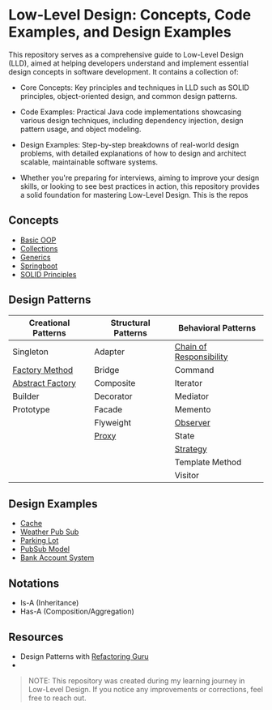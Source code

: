 # Low-Level Design: Concepts, Code Examples, and Design Examples

This repository serves as a comprehensive guide to Low-Level Design (LLD), aimed at helping developers understand and implement essential design concepts in software development. It contains a collection of:

- Core Concepts: Key principles and techniques in LLD such as SOLID principles, object-oriented design, and common design patterns.
- Code Examples: Practical Java code implementations showcasing various design techniques, including dependency injection, design pattern usage, and object modeling.
- Design Examples: Step-by-step breakdowns of real-world design problems, with detailed explanations of how to design and architect scalable, maintainable software systems.

- Whether you're preparing for interviews, aiming to improve your design skills, or looking to see best practices in action, this repository provides a solid foundation for mastering Low-Level Design.
This is the repos


## Concepts
- [Basic OOP](./concepts/oops/java.md#basic-oop)
- [Collections](./concepts/oops/java.md#collections)
- [Generics](./concepts/oops/java.md#generics)
- [Springboot](./)
- [SOLID Principles](concepts/solid-principles/solid-principles.md)


## Design Patterns

| Creational Patterns                                                | Structural Patterns                        | Behavioral Patterns                            |
|--------------------------------------------------------------------|--------------------------------------------|------------------------------------------------|
| Singleton                                                          | Adapter                                    | [Chain of Responsibility](./concepts/design-patterns/chain-of-responsibility.md)                    |
| [Factory Method](./concepts/design-patterns/factory.md)            | Bridge                                     | Command                                        |
| [Abstract Factory](./concepts/design-patterns/abstract-factory.md) | Composite                                  | Iterator                                       |
| Builder                                                            | Decorator                                  | Mediator                                       |
| Prototype                                                          | Facade                                     | Memento                                        |
|                                                                    | Flyweight                                  | [Observer](concepts/design-patterns/observer.md) |
|                                                                    | [Proxy](concepts/design-patterns/proxy.md) | State                                          |
|                                                                    |                                            | [Strategy](concepts/design-patterns/strategy.md) |
|                                                                    |                                            | Template Method                                |
|                                                                    |                                            | Visitor                                        |

## Design Examples

- [Cache](./problems/LRU-based-cache.md)
- [Weather Pub Sub](./problems/weather-pub-sub)
- [Parking Lot](./problems/parking-lot.md)
- [PubSub Model](./problems/pub-sub-model.md)
- [Bank Account System](./problems/bank-account-system.md)


## Notations
- Is-A (Inheritance)
- Has-A (Composition/Aggregation)

## Resources

- Design Patterns with [Refactoring Guru](https://refactoring.guru)
- 

> NOTE: This repository was created during my learning journey in Low-Level Design. If you notice any improvements or corrections, feel free to reach out.